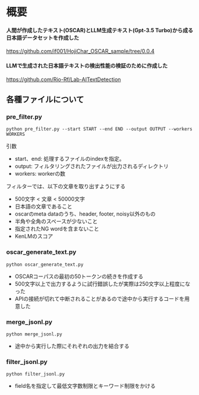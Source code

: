 # 概要
#### 人間が作成したテキスト(OSCAR)とLLM生成テキスト(Gpt-3.5 Turbo)から成る日本語データセットを作成した

https://github.com/if001/HojiChar_OSCAR_sample/tree/0.0.4

#### LLMで生成された日本語テキストの検出性能の検証のために作成した

https://github.com/Rio-Rf/Lab-AITextDetection

## 各種ファイルについて
### pre_filter.py
```
python pre_filter.py --start START --end END --output OUTPUT --workers WORKERS
```
引数
- start、end: 処理するファイルのindexを指定。
- output: フィルタリングされたファイルが出力されるディレクトリ
- workers: workerの数

フィルターでは、以下の文章を取り出すようにする

- 500文字 < 文章 < 50000文字
- 日本語の文章であること
- oscarのmeta dataのうち、header, footer, noisy以外のもの
- 半角や全角のスペースが少ないこと
- 指定されたNG wordを含まないこと
- KenLMのスコア
### oscar_generate_text.py
```
python oscar_generate_text.py
```
- OSCARコーパスの最初の50トークンの続きを作成する
- 500文字以上で出力するように試行錯誤したが実際は250文字以上程度になった
- APIの接続が切れて中断されることがあるので途中から実行するコードを用意した
### merge_jsonl.py
```
python merge_jsonl.py  
```
- 途中から実行した際にそれぞれの出力を結合する
### filter_jsonl.py
```
python filter_jsonl.py  
```
- field名を指定して最低文字数制限とキーワード制限をかける
